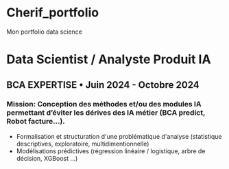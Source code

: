 # Cherif_portfolio
Mon portfolio data science

# Data Scientist / Analyste Produit IA
## BCA EXPERTISE        • Juin 2024 - Octobre 2024
### Mission: Conception des méthodes et/ou des modules IA permettant d’éviter les dérives des IA métier (BCA predict, Robot facture...).

- Formalisation et structuration d'une problématique d'analyse (statistique descriptives, exploratoire, multidimentionnelle)
- Modélisations prédictives (régression linéaire / logistique, arbre de décision, XGBoost …)
